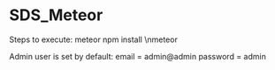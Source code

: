 # SDS_Meteor

Steps to execute: 
meteor npm install
\nmeteor

Admin user is set by default:
email = admin@admin
password = admin
